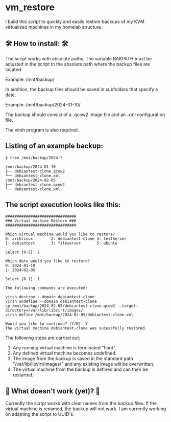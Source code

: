 # vm_restore

I build this script to quickly and easily restore backups of my KVM virtualized machines in my homelab structure.

## :hammer_and_wrench: How to install: :hammer_and_wrench:

The script works with absolute paths. The variable BAKPATH must be adjusted in the script to the absolute path where the backup files are located.

Example: /mnt/backup/

In addition, the backup files should be saved in subfolders that specify a date.

Example: /mnt/backup/2024-01-10/

The backup should consist of a .qcow2 image file and an .xml configuration file.

The virsh program is also required.

## Listing of an example backup:
```
$ tree /mnt/backup/2024-*

/mnt/backup/2024-01-10
├── debiantest-clone.qcow2
└── debiantest-clone.xml
/mnt/backup/2024-02-05
├── debiantest-clone.qcow2
└── debiantest-clone.xml
```

## The script execution looks like this:
```
###############################
### Virtual machine Restore ###
###############################

Which virtual machine would you like to restore?
0: archlinux		2: debiantest-clone	4: testServer
1: debiantest		3: fileserver		5: ubuntu

Select [0-5]: 2

Which date would you like to restore?
0: 2024-01-10
1: 2024-02-05

Select [0-1]: 1

The following commands are executed:

virsh destroy --domain debiantest-clone
virsh undefine --domain debiantest-clone
cp /mnt/backup/2024-02-05/debiantest-clone.qcow2 --target-directory=/var/lib/libvirt/images/
virsh define /mnt/backup/2024-02-05/debiantest-clone.xml

Would you like to continue? [Y/N]: Y
The virtual machine debiantest-clone was sucessfully restored.
```
The following steps are carried out:
1) Any running virtual machine is terminated "hard".
2) Any defined virtual machine becomes undefined.
3) The image from the backup is saved in the standard path "/var/lib/libvirt/images/" and any existing image will be overwritten.
4) The virtual machine from the backup is defined and can then be restarted.


## :construction: What doesn't work (yet)? :construction:
Currently the script works with clear names from the backup files. If the virtual machine is renamed, the backup will not work. I am currently working on adapting the script to UUID's.
